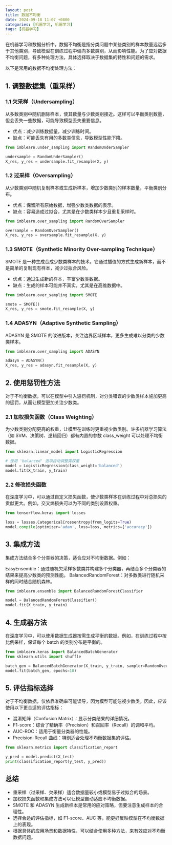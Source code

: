 ```yaml
---
layout: post
title: 数据不均衡
date: 2024-09-18 11:07 +0800
categories: [机器学习, 机器学习]
tags: [机器学习]
---
```


在机器学习和数据分析中，数据不均衡是指分类问题中某些类别的样本数量远远多于其他类别，导致模型在训练过程中偏向多数类别，从而影响性能。为了应对数据不均衡问题，有多种处理方法，具体选择取决于数据集的特性和问题的需求。

以下是常用的数据不均衡处理方法：

## 1. 调整数据集（重采样）
### 1.1 欠采样（Undersampling）
从多数类别中随机删除样本，使其数量与少数类别接近。这样可以平衡类别数量，但会丢失一些数据，可能导致模型丢失重要信息。

* 优点：减少训练数据量，减少训练时间。
* 缺点：可能丢失有用的多数类信息，导致模型性能下降。

```python
from imblearn.under_sampling import RandomUnderSampler

undersample = RandomUnderSampler()
X_res, y_res = undersample.fit_resample(X, y)
```
### 1.2 过采样（Oversampling）
从少数类别中随机复制样本或生成新样本，增加少数类别的样本数量，平衡类别分布。

* 优点：保留所有原始数据，增强少数类数据的表示。
* 缺点：容易造成过拟合，尤其是在少数类样本少且重复采样时。
```python
from imblearn.over_sampling import RandomOverSampler

oversample = RandomOverSampler()
X_res, y_res = oversample.fit_resample(X, y)
```
### 1.3 SMOTE（Synthetic Minority Over-sampling Technique）
SMOTE 是一种生成合成少数类样本的技术。它通过插值的方式生成新样本，而不是简单的复制现有样本，减少过拟合风险。

* 优点：通过生成新的样本，丰富少数类数据。
* 缺点：生成的样本可能并不真实，尤其是在高维数据中。

```python
from imblearn.over_sampling import SMOTE

smote = SMOTE()
X_res, y_res = smote.fit_resample(X, y)
```
### 1.4 ADASYN（Adaptive Synthetic Sampling）
ADASYN 是 SMOTE 的改进版本，关注边界区域样本，更多生成难以分类的少数类样本。

```python
from imblearn.over_sampling import ADASYN

adasyn = ADASYN()
X_res, y_res = adasyn.fit_resample(X, y)
```

## 2. 使用惩罚性方法
对于不均衡数据，可以在模型中引入惩罚机制，对分类错误的少数类样本施加更高的惩罚，从而让模型更加关注少数类。

### 2.1 加权损失函数（Class Weighting）
为少数类别分配更高的权重，让模型在训练时更重视少数类别。许多机器学习算法（如 SVM、决策树、逻辑回归）都有内置的参数 class_weight 可以处理不均衡数据。

```python
from sklearn.linear_model import LogisticRegression

# 使用 'balanced' 选项自动调整类权重
model = LogisticRegression(class_weight='balanced')
model.fit(X_train, y_train)
```
### 2.2 修改损失函数
在深度学习中，可以通过自定义损失函数，使少数类样本在训练过程中对总损失的贡献更大。例如，交叉熵损失可以为不同的类别设置权重。

```python
from tensorflow.keras import losses

loss = losses.CategoricalCrossentropy(from_logits=True)
model.compile(optimizer='adam', loss=loss, metrics=['accuracy'])
```

## 3. 集成方法
集成方法结合多个分类器的决策，适合应对不均衡数据。例如：

EasyEnsemble：通过随机欠采样多数类并构建多个分类器，再结合多个分类器的结果来提高少数类的预测性能。
BalancedRandomForest：对多数类进行随机采样的同时结合随机森林。
```python
from imblearn.ensemble import BalancedRandomForestClassifier

model = BalancedRandomForestClassifier()
model.fit(X_train, y_train)
```
## 4. 生成器方法
在深度学习中，可以使用数据生成器按需生成平衡的数据。例如，在训练过程中按比例采样，保证每个 batch 的类别分布是平衡的。

```python
from imblearn.keras import BalancedBatchGenerator
from sklearn.utils import shuffle

batch_gen = BalancedBatchGenerator(X_train, y_train, sampler=RandomOverSampler(), batch_size=32)
model.fit(batch_gen, epochs=10)
```

## 5. 评估指标选择
对于不均衡数据，仅依靠准确率可能误导，因为模型可能忽视少数类。因此，应该使用以下更合适的评估指标：

* 混淆矩阵（Confusion Matrix）：显示分类结果的详细情况。
* F1-score：综合了精确率（Precision）和召回率（Recall）的调和平均。
* AUC-ROC：适用于衡量分类器的性能。
* Precision-Recall 曲线：特别适合处理不均衡数据集的评估。
```python
from sklearn.metrics import classification_report

y_pred = model.predict(X_test)
print(classification_report(y_test, y_pred))
```
## 总结
* 重采样（过采样、欠采样）适合数据量较小或模型易于过拟合的场景。
* 加权损失函数和集成方法可以让模型自动适应不均衡数据。
* SMOTE 和 ADASYN 生成新样本是常用的应对策略，但要注意生成样本的合理性。
* 选择合适的评估指标，如 F1-score、AUC 等，能更好反映模型在不均衡数据上的表现。
* 根据具体的应用场景和数据特性，可以结合使用多种方法，来有效应对不均衡数据问题。